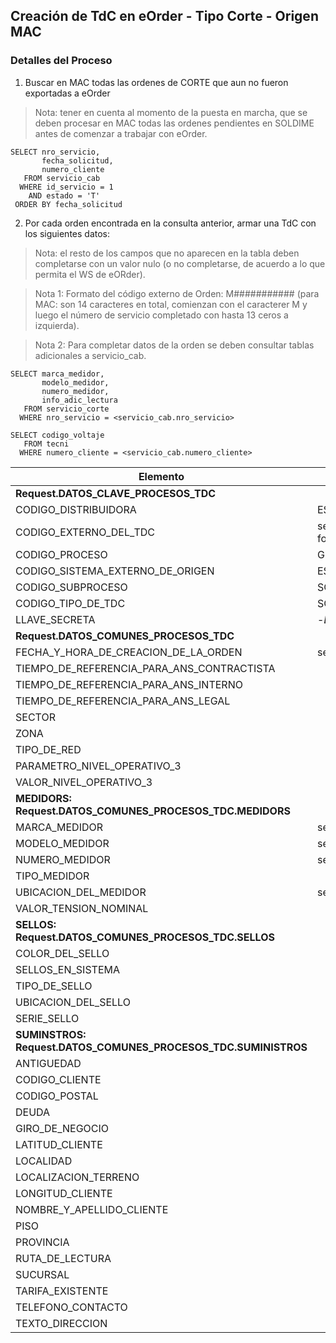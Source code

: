 ## Creación de TdC en eOrder - Tipo Corte - Origen MAC
### Detalles del Proceso


1. Buscar en MAC todas las ordenes de CORTE que aun no fueron exportadas a eOrder

> Nota: tener en cuenta al momento de la puesta en marcha, que se deben procesar en MAC todas las ordenes pendientes en SOLDIME antes de comenzar a trabajar con eOrder.

~~~
SELECT nro_servicio,
       fecha_solicitud,
       numero_cliente
   FROM servicio_cab 
  WHERE id_servicio = 1 
    AND estado = 'T' 
 ORDER BY fecha_solicitud
~~~

2. Por cada orden encontrada en la consulta anterior, armar una TdC con los siguientes datos:

> Nota: el resto de los campos que no aparecen en la tabla deben completarse con un valor nulo (o no completarse, de acuerdo a lo que permita el WS de eORder).

> Nota 1: Formato del código externo de Orden: M########### (para MAC: son 14 caracteres en total, comienzan con el caracterer M y luego el número de servicio completado con hasta 13 ceros a izquierda). 
  
> Nota 2: Para completar datos de la orden se deben consultar tablas adicionales a servicio_cab.

~~~
SELECT marca_medidor,
       modelo_medidor,
       numero_medidor,
       info_adic_lectura
   FROM servicio_corte 
  WHERE nro_servicio = <servicio_cab.nro_servicio>
  
SELECT codigo_voltaje
   FROM tecni 
  WHERE numero_cliente = <servicio_cab.numero_cliente>
~~~

| Elemento | Valor |
| --------- | --------- | 
| **Request.DATOS_CLAVE_PROCESOS_TDC** |  |
| CODIGO_DISTRIBUIDORA | ESU |
| CODIGO_EXTERNO_DEL_TDC | servicio_cab.nro_servicio con formato (ver Nota 1) |
| CODIGO_PROCESO | GI |
| CODIGO_SISTEMA_EXTERNO_DE_ORIGEN | ESUMAC |
| CODIGO_SUBPROCESO | SCR |
| CODIGO_TIPO_DE_TDC | SCR.01 |
| LLAVE_SECRETA | -*Definir*- |
| **Request.DATOS_COMUNES_PROCESOS_TDC** | |
| FECHA_Y_HORA_DE_CREACION_DE_LA_ORDEN | servicio_cab.fecha_solicitud |
| TIEMPO_DE_REFERENCIA_PARA_ANS_CONTRACTISTA | |
| TIEMPO_DE_REFERENCIA_PARA_ANS_INTERNO | |
| TIEMPO_DE_REFERENCIA_PARA_ANS_LEGAL | |
| SECTOR | |
| ZONA | |
| TIPO_DE_RED | |
| PARAMETRO_NIVEL_OPERATIVO_3 | |
| VALOR_NIVEL_OPERATIVO_3 | |
| **MEDIDORS: Request.DATOS_COMUNES_PROCESOS_TDC.MEDIDORS** | |
| MARCA_MEDIDOR | servicio_corte.marca_medidor |
| MODELO_MEDIDOR | servicio_corte.modelo_medidor |
| NUMERO_MEDIDOR | servicio_corte.numero_medidor |
| TIPO_MEDIDOR | |
| UBICACION_DEL_MEDIDOR | servicio_corte.info_adic_lectura |
| VALOR_TENSION_NOMINAL | |
| **SELLOS: Request.DATOS_COMUNES_PROCESOS_TDC.SELLOS** | |
| COLOR_DEL_SELLO | |
| SELLOS_EN_SISTEMA | |
| TIPO_DE_SELLO | |
| UBICACION_DEL_SELLO | |
| SERIE_SELLO | |
| **SUMINSTROS: Request.DATOS_COMUNES_PROCESOS_TDC.SUMINISTROS** | |
| ANTIGUEDAD  |
| CODIGO_CLIENTE | | 
| CODIGO_POSTAL | |
| DEUDA | |
| GIRO_DE_NEGOCIO | |
| LATITUD_CLIENTE | |
| LOCALIDAD | |
| LOCALIZACION_TERRENO | |
| LONGITUD_CLIENTE | |
| NOMBRE_Y_APELLIDO_CLIENTE | |
| PISO | |
| PROVINCIA | |
| RUTA_DE_LECTURA | |
| SUCURSAL | |
| TARIFA_EXISTENTE | |
| TELEFONO_CONTACTO | |
| TEXTO_DIRECCION | |


